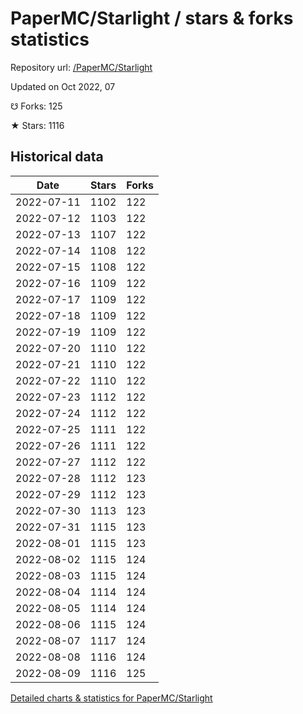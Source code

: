 # PaperMC/Starlight / stars & forks statistics

Repository url: [/PaperMC/Starlight](https://github.com/PaperMC/Starlight)

Updated on Oct 2022, 07

☋ Forks: 125

★ Stars: 1116

## Historical data
| Date | Stars | Forks |
|------|-------|-------|
| 2022-07-11 | 1102 | 122 | 
| 2022-07-12 | 1103 | 122 | 
| 2022-07-13 | 1107 | 122 | 
| 2022-07-14 | 1108 | 122 | 
| 2022-07-15 | 1108 | 122 | 
| 2022-07-16 | 1109 | 122 | 
| 2022-07-17 | 1109 | 122 | 
| 2022-07-18 | 1109 | 122 | 
| 2022-07-19 | 1109 | 122 | 
| 2022-07-20 | 1110 | 122 | 
| 2022-07-21 | 1110 | 122 | 
| 2022-07-22 | 1110 | 122 | 
| 2022-07-23 | 1112 | 122 | 
| 2022-07-24 | 1112 | 122 | 
| 2022-07-25 | 1111 | 122 | 
| 2022-07-26 | 1111 | 122 | 
| 2022-07-27 | 1112 | 122 | 
| 2022-07-28 | 1112 | 123 | 
| 2022-07-29 | 1112 | 123 | 
| 2022-07-30 | 1113 | 123 | 
| 2022-07-31 | 1115 | 123 | 
| 2022-08-01 | 1115 | 123 | 
| 2022-08-02 | 1115 | 124 | 
| 2022-08-03 | 1115 | 124 | 
| 2022-08-04 | 1114 | 124 | 
| 2022-08-05 | 1114 | 124 | 
| 2022-08-06 | 1115 | 124 | 
| 2022-08-07 | 1117 | 124 | 
| 2022-08-08 | 1116 | 124 | 
| 2022-08-09 | 1116 | 125 | 


[Detailed charts & statistics for PaperMC/Starlight](https://reviewgithub.com/rep/PaperMC/Starlight)
